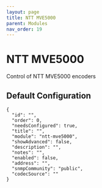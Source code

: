 ```yaml
---
layout: page
title: NTT MVE5000
parent: Modules
nav_order: 19
---
```


# NTT MVE5000

Control of NTT MVE5000 encoders

## Default Configuration

```
{
  "id": "",
  "order": 0,
  "needsConfigured": true,
  "title": "",
  "module": "ntt-mve5000",
  "showAdvanced": false,
  "description": "",
  "notes": "",
  "enabled": false,
  "address": "",
  "snmpCommunity": "public",
  "codecSource": ""
}
```
